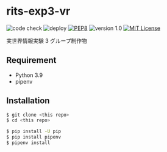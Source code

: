 # rits-exp3-vr

![code check](https://github.com/averak/rits-exp3-vr/workflows/code%20check/badge.svg)
![deploy](https://github.com/averak/rits-exp3-vr/workflows/deploy/badge.svg)
[![PEP8](https://img.shields.io/badge/code%20style-pep8-orange.svg)](https://www.python.org/dev/peps/pep-0008/)
![version 1.0](https://img.shields.io/badge/version-1.0-yellow.svg)
[![MIT License](http://img.shields.io/badge/license-MIT-blue.svg?style=flat)](LICENSE)

実世界情報実験 3 グループ制作物

## Requirement

- Python 3.9
- pipenv

## Installation

```sh
$ git clone <this repo>
$ cd <this repo>

$ pip install -U pip
$ pip install pipenv
$ pipenv install
```
